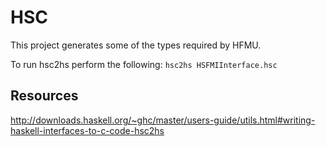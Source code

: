 # HSC
This project generates some of the types required by HFMU.

To run hsc2hs perform the following:
`hsc2hs HSFMIInterface.hsc`

## Resources
http://downloads.haskell.org/~ghc/master/users-guide/utils.html#writing-haskell-interfaces-to-c-code-hsc2hs
